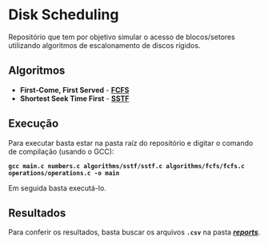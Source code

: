 # Disk Scheduling
Repositório que tem por objetivo simular o acesso de blocos/setores utilizando algoritmos de escalonamento de discos rígidos.

## Algoritmos
+ **First-Come, First Served** - [**FCFS**](/algorithms/fcfs/fcfs.c)
+ **Shortest Seek Time First** - [**SSTF**](/algorithms/sstf/sstf.c)

## Execução
Para executar basta estar na pasta raíz do repositório e digitar o comando de compilação (usando o GCC):

**`gcc main.c numbers.c algorithms/sstf/sstf.c algorithms/fcfs/fcfs.c operations/operations.c -o main`**

Em seguida basta executá-lo.

## Resultados
Para conferir os resultados, basta buscar os arquivos **`.csv`** na pasta [**_reports_**](/reports/).
